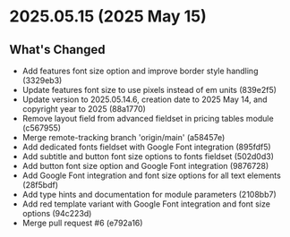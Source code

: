 # 2025.05.15 (2025 May 15)

## What's Changed

* Add features font size option and improve border style handling (3329eb3)
* Update features font size to use pixels instead of em units (839e2f5)
* Update version to 2025.05.14.6, creation date to 2025 May 14, and copyright year to 2025 (88a1770)
* Remove layout field from advanced fieldset in pricing tables module (c567955)
* Merge remote-tracking branch 'origin/main' (a58457e)
* Add dedicated fonts fieldset with Google Font integration (895fdf5)
* Add subtitle and button font size options to fonts fieldset (502d0d3)
* Add button font size option and Google Font integration (9876728)
* Add Google Font integration and font size options for all text elements (28f5bdf)
* Add type hints and documentation for module parameters (2108bb7)
* Add red template variant with Google Font integration and font size options (94c223d)
* Merge pull request #6 (e792a16)

